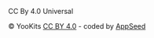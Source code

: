 CC By 4.0 Universal

© YooKits [CC BY 4.0](https://creativecommons.org/licenses/by/4.0/) - coded by [AppSeed](https://appseed.us)

